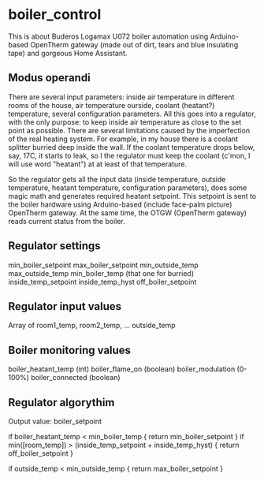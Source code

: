# boiler_control
This is about Buderos Logamax U072 boiler automation using Arduino-based OpenTherm gateway (made out of dirt, tears and blue insulating tape) and gorgeous Home Assistant.

## Modus operandi 
There are several input parameters: inside air temperature in different rooms of the house, air temperature ourside, coolant (heatant?) temperature, several configuration parameters.
All this goes into a regulator, with the only purpose: to keep inside air temperature as close to the set point as possible.
There are several limitations caused by the imperfection of the real heating system. For example, in my house there is a coolant splitter burried deep inside the wall. If the coolant temperature drops below, say, 17C, it starts to leak, so I the regulator must keep the coolant (c'mon, I will use word "heatant") at at least of that temperature.

So the regulator gets all the input data (inside temperature, outside temperature, heatant temperature, configuration parameters), does some magic math and generates required heatant setpoint.
This setpoint is sent to the boiler hardware using Arduino-based (include face-palm picture) OpenTherm gateway.
At the same time, the OTGW (OpenTherm gateway) reads current status from the boiler.

## Regulator settings
min_boiler_setpoint
max_boiler_setpoint
min_outside_temp
max_outside_temp
min_boiler_temp (that one for burried)
inside_temp_setpoint
inside_temp_hyst
off_boiler_setpoint

## Regulator input values
Array of room1_temp, room2_temp, ...
outside_temp

## Boiler monitoring values
boiler_heatant_temp (int)
boiler_flame_on (boolean)
boiler_modulation (0-100%)
boiler_connected (boolean)

## Regulator algorythim
Output value: boiler_setpoint

if boiler_heatant_temp < min_boiler_temp { return min_boiler_setpoint }
if min([room_temp]) > (inside_temp_setpoint + inside_temp_hyst) { return off_boiler_setpoint }

if outside_temp < min_outside_temp { return max_boiler_setpoint }


